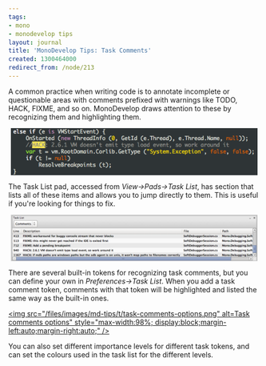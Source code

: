 ```yaml
---
tags:
- mono
- monodevelop tips
layout: journal
title: 'MonoDevelop Tips: Task Comments'
created: 1300464000
redirect_from: /node/213
---
```

A common practice when writing code is to annotate incomplete or questionable areas with comments prefixed with warnings like TODO, HACK, FIXME, and so on. MonoDevelop draws attention to these by recognizing them and highlighting them.<!--break-->

<a href="/files/images/md-tips/task-comments-comment.png" rel="lightbox[md_tips_task_comments]" title="A task comment highlighted in the source editor"><img src="/files/images/md-tips/t/task-comments-comment.png" alt="A task comment highlighted in the source editor" style="max-width:98%; display:block;margin-left:auto;margin-right:auto;" /></a>

The Task List pad, accessed from <em>View->Pads->Task List</em>, has section that lists all of these items and allows you to jump directly to them. This is useful if you're looking for things to fix.

<a href="/files/images/md-tips/task-comments-list.png" rel="lightbox[md_tips_task_comments]" title="Task comments in the Task List pad"><img src="/files/images/md-tips/t/task-comments-list.png" alt="Task comments in the Task List pad" style="max-width:98%; display:block;margin-left:auto;margin-right:auto;" /></a>

There are several built-in tokens for recognizing task comments, but you can define your own in <em>Preferences->Task List</em>. When you add a task comment token, comments with that token will be highlighted and listed the same way as the built-in ones.

<a href="/files/images/md-tips/task-comments-options.png" rel="lightbox[md_tips_task_comments]" title="Task comments options"><img src="/files/images/md-tips/t/task-comments-options.png" alt=Task comments options" style="max-width:98%; display:block;margin-left:auto;margin-right:auto;" /></a>

You can also set different importance levels for different task tokens, and can set the colours used in the task list for the different levels.
